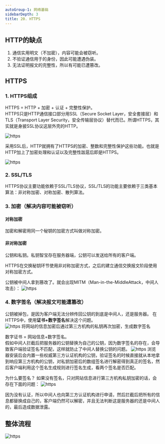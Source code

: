 ```yaml
---
autoGroup-1: 网络基础
sidebarDepth: 3
title: 20. HTTPS
---
```


## HTTP的缺点
1. 通信实用明文（不加密），内容可能会被窃听。
2. 不验证通信用于的身份，因此可能遭遇伪装。
3. 无法证明报文的完整性，所以有可能已遭篡改。

## HTTPS
### 1. HTTPS组成
HTTPS = HTTP + 加密 + 认证 + 完整性保护。  
HTTPS只是HTTP通信接口部分用SSL（Secure Socket Layer，安全套接层）和TLS（Transport Layer Security，安全传输层协议）替代而已。所谓HTTPS，其实就是身披SSL协议这层外壳的HTTP。

<img :src="$withBase('/basicComputer/Network/HTTPS01.png')" alt="https"> 

采用SSL后，HTTP就拥有了HTTPS的加密、整数和完整性保护这些功能。也就是HTTP加上了加密处理和认证以及完整性跋扈后即是HTTPS。

<img :src="$withBase('/basicComputer/Network/HTTPS02.png')" alt="https"> 

### 2. SSL/TLS
HTTPS协议主要功能依赖于SSL/TLS协议，SSL/TLS的功能主要依赖于三类基本算法：非对称加密、对称加密、散列算法。

### 3. 加密（解决内容可能被窃听）
#### 对称加密
加密和解密用同一个秘钥的加密方式叫做对称加密。

#### 非对称加密
公钥和私钥。私钥智宝存在服务器端，公钥可以发送给所有的客户端。

HTTPS在交换秘钥环节使用非对称加密方式，之后的建立通信交换报文阶段使用对称加密方式。

公钥被中间人拿到篡改了。就会出现MITM（Man-in-the-MiddleAttack，中间人攻击）：
<img :src="$withBase('/basicComputer/Network/HTTPS04.png')" alt="https"> 

### 4. 数字签名（解决报文可能遭篡改）
公钥被掉包，是因为客户端无法分辨传回公钥的到底是中间人，还是服务器。
在HTTPS中，使用**证书+数字签名**解决这个问题。    
<img :src="$withBase('/basicComputer/Network/HTTPS03.png')" alt="https"> 
将网站的信息加密后通过第三方机构的私钥再次加密，生成数字签名

数字证书 = 网站信息+数字签名。   
假如中间人拦截后把服务器的公钥替换为自己的公钥，因为数字签名的存在，会导致客户端验证签名不匹配，这样就防止了中间人替换公钥的问题。
<img :src="$withBase('/basicComputer/Network/HTTPS05.png')" alt="https"> 
浏览器安装后会内置一些权威第三方认证机构的公钥，验证签名的时候直接就从本地拿到响应第三方机构的公钥，对私钥加密后的数组签名进行解密得到真正的签名，然后客户端利用这个签名生成规则进行签名生成，看两个签名是否匹配。

为什么要签名？
如果没有签名，只对网站信息进行第三方机构私钥加密的话，会存在下面的问题：
<img :src="$withBase('/basicComputer/Network/HTTPS06.png')" alt="https">

因为没有认证，所以中间人也向第三方认证机构进行申请，然后拦截后把所有的信息都替换成自己的，客户端仍然可以解密，并且无法判断这是服务器的还是中间人的，最后造成数据泄露。


## 整体流程
<img :src="$withBase('/basicComputer/Network/https.png')" alt="https">

